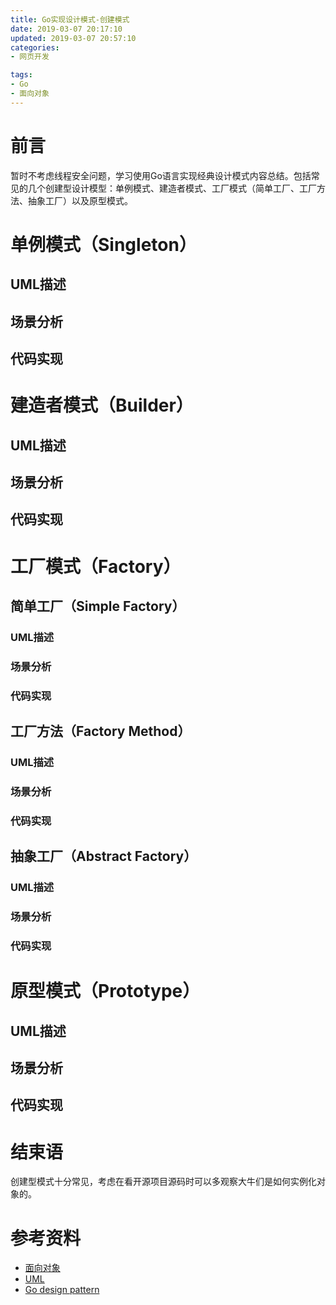 ```yaml
---
title: Go实现设计模式-创建模式
date: 2019-03-07 20:17:10
updated: 2019-03-07 20:57:10
categories:
- 网页开发

tags:
- Go
- 面向对象
---
```

# 前言
暂时不考虑线程安全问题，学习使用Go语言实现经典设计模式内容总结。包括常见的几个创建型设计模型：单例模式、建造者模式、工厂模式（简单工厂、工厂方法、抽象工厂）以及原型模式。

<!-- more -->
# 单例模式（Singleton）

## UML描述

## 场景分析

## 代码实现

# 建造者模式（Builder）

## UML描述

## 场景分析

## 代码实现

# 工厂模式（Factory）
## 简单工厂（Simple Factory）
### UML描述

### 场景分析

### 代码实现

## 工厂方法（Factory Method）
### UML描述

### 场景分析

### 代码实现

## 抽象工厂（Abstract Factory）
### UML描述

### 场景分析

### 代码实现

# 原型模式（Prototype）

## UML描述

## 场景分析

## 代码实现

# 结束语
创建型模式十分常见，考虑在看开源项目源码时可以多观察大牛们是如何实例化对象的。

# 参考资料
- [面向对象]()
- [UML]()
- [Go design pattern ]()
